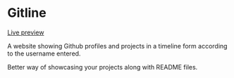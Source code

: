 # Gitline

[Live preview](https://gitline.netlify.app/)

A website showing Github profiles and projects in a timeline form according to the username entered.

Better way of showcasing your projects along with README files.
